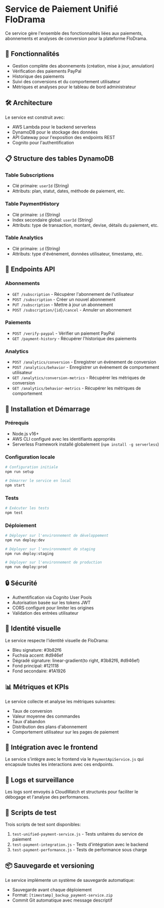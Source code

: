# Service de Paiement Unifié FloDrama

Ce service gère l'ensemble des fonctionnalités liées aux paiements, abonnements et analyses de conversion pour la plateforme FloDrama.

## 🎯 Fonctionnalités

- Gestion complète des abonnements (création, mise à jour, annulation)
- Vérification des paiements PayPal
- Historique des paiements
- Suivi des conversions et du comportement utilisateur
- Métriques et analyses pour le tableau de bord administrateur

## 🛠️ Architecture

Le service est construit avec:
- AWS Lambda pour le backend serverless
- DynamoDB pour le stockage des données
- API Gateway pour l'exposition des endpoints REST
- Cognito pour l'authentification

## 📋 Structure des tables DynamoDB

### Table Subscriptions
- Clé primaire: `userId` (String)
- Attributs: plan, statut, dates, méthode de paiement, etc.

### Table PaymentHistory
- Clé primaire: `id` (String)
- Index secondaire global: `userId` (String)
- Attributs: type de transaction, montant, devise, détails du paiement, etc.

### Table Analytics
- Clé primaire: `id` (String)
- Attributs: type d'événement, données utilisateur, timestamp, etc.

## 🔌 Endpoints API

### Abonnements
- `GET /subscription` - Récupérer l'abonnement de l'utilisateur
- `POST /subscription` - Créer un nouvel abonnement
- `PUT /subscription` - Mettre à jour un abonnement
- `POST /subscription/{id}/cancel` - Annuler un abonnement

### Paiements
- `POST /verify-paypal` - Vérifier un paiement PayPal
- `GET /payment-history` - Récupérer l'historique des paiements

### Analytics
- `POST /analytics/conversion` - Enregistrer un événement de conversion
- `POST /analytics/behavior` - Enregistrer un événement de comportement utilisateur
- `GET /analytics/conversion-metrics` - Récupérer les métriques de conversion
- `GET /analytics/behavior-metrics` - Récupérer les métriques de comportement

## 🚀 Installation et Démarrage

### Prérequis
- Node.js v16+
- AWS CLI configuré avec les identifiants appropriés
- Serverless Framework installé globalement (`npm install -g serverless`)

### Configuration locale
```bash
# Configuration initiale
npm run setup

# Démarrer le service en local
npm start
```

### Tests
```bash
# Exécuter les tests
npm test
```

### Déploiement
```bash
# Déployer sur l'environnement de développement
npm run deploy:dev

# Déployer sur l'environnement de staging
npm run deploy:staging

# Déployer sur l'environnement de production
npm run deploy:prod
```

## 🔒 Sécurité

- Authentification via Cognito User Pools
- Autorisation basée sur les tokens JWT
- CORS configuré pour limiter les origines
- Validation des entrées utilisateur

## 🎨 Identité visuelle

Le service respecte l'identité visuelle de FloDrama:
- Bleu signature: #3b82f6
- Fuchsia accent: #d946ef
- Dégradé signature: linear-gradient(to right, #3b82f6, #d946ef)
- Fond principal: #121118
- Fond secondaire: #1A1926

## 📊 Métriques et KPIs

Le service collecte et analyse les métriques suivantes:
- Taux de conversion
- Valeur moyenne des commandes
- Taux d'abandon
- Distribution des plans d'abonnement
- Comportement utilisateur sur les pages de paiement

## 🔄 Intégration avec le frontend

Le service s'intègre avec le frontend via le `PaymentApiService.js` qui encapsule toutes les interactions avec ces endpoints.

## 📝 Logs et surveillance

Les logs sont envoyés à CloudWatch et structurés pour faciliter le débogage et l'analyse des performances.

## 🧪 Scripts de test

Trois scripts de test sont disponibles:
1. `test-unified-payment-service.js` - Tests unitaires du service de paiement
2. `test-payment-integration.js` - Tests d'intégration avec le backend
3. `test-payment-performance.js` - Tests de performance sous charge

## 📦 Sauvegarde et versioning

Le service implémente un système de sauvegarde automatique:
- Sauvegarde avant chaque déploiement
- Format: `[timestamp]_backup_payment-service.zip`
- Commit Git automatique avec message descriptif
